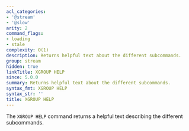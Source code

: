 ```yaml
---
acl_categories:
- '@stream'
- '@slow'
arity: 2
command_flags:
- loading
- stale
complexity: O(1)
description: Returns helpful text about the different subcommands.
group: stream
hidden: true
linkTitle: XGROUP HELP
since: 5.0.0
summary: Returns helpful text about the different subcommands.
syntax_fmt: XGROUP HELP
syntax_str: ''
title: XGROUP HELP
---
```

The `XGROUP HELP` command returns a helpful text describing the different subcommands.
